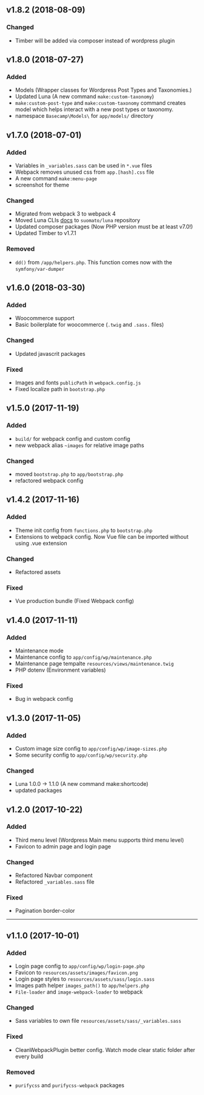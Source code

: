 ## **v1.8.2 (2018-08-09)**

### Changed
* Timber will be added via composer instead of wordpress plugin

## **v1.8.0 (2018-07-27)**

### Added
* Models (Wrapper classes for Wordpress Post Types and Taxonomies.)
* Updated Luna (A new command `make:custom-taxonomy`)
* `make:custom-post-type` and `make:custom-taxonomy` command creates model which helps interact with a new post types or taxonomy.
* namespace `Basecamp\Models\` for `app/models/` directory

## **v1.7.0 (2018-07-01)**

### Added
* Variables in `_variables.sass` can be used in `*.vue` files
* Webpack removes unused css from `app.[hash].css` file
* A new command `make:menu-page`
* screenshot for theme

### Changed
* Migrated from webpack 3 to webpack 4
* Moved Luna CLIs [docs](https://github.com/suomato/luna) to `suomato/luna` repository
* Updated composer packages (Now PHP version must be at least v7.0!)
* Updated Timber to v1.7.1

### Removed
* `dd()` from `/app/helpers.php`. This function comes now with the `symfony/var-dumper`

## **v1.6.0 (2018-03-30)**

### Added
* Woocommerce support
* Basic boilerplate for woocommerce (`.twig` and `.sass.` files)

### Changed
* Updated javascrit packages

### Fixed
* Images and fonts `publicPath` in `webpack.config.js`
* Fixed localize path in `bootstrap.php`

## **v1.5.0 (2017-11-19)**

### Added
* `build/` for webpack config and custom config
*  new webpack alias `~images` for relative image paths

### Changed
* moved `bootstrap.php` to `app/bootstrap.php`
* refactored webpack config

## **v1.4.2 (2017-11-16)**

### Added
* Theme init config from `functions.php` to `bootstrap.php`
* Extensions to webpack config. Now Vue file can be imported without using .vue extension

### Changed
* Refactored assets

### Fixed
* Vue production bundle (Fixed Webpack config)

## **v1.4.0 (2017-11-11)**

### Added
* Maintenance mode
* Maintenance config to `app/config/wp/maintenance.php`
* Maintenance page tempalte `resources/views/maintenance.twig`
* PHP dotenv (Environment variables)

### Fixed
* Bug in webpack config

## **v1.3.0 (2017-11-05)**

### Added
* Custom image size config to `app/config/wp/image-sizes.php`
* Some security config to `app/config/wp/security.php`

### Changed
* Luna 1.0.0 -> 1.1.0 (A new command make:shortcode)
* updated packages

## **v1.2.0 (2017-10-22)**

### Added
* Third menu level (Wordpress Main menu supports third menu level)
* Favicon to admin page and login page

### Changed
* Refactored Navbar component
* Refactored `_variables.sass` file

### Fixed
* Pagination border-color

---

## **v1.1.0 (2017-10-01)**

### Added
* Login page config to `app/config/wp/login-page.php`
* Favicon to `resources/assets/images/favicon.png`
* Login page styles to `resources/assets/sass/login.sass`
* Images path helper `images_path()` to `app/helpers.php`
* `File-loader` and `image-webpack-loader` to webpack

### Changed
* Sass variables to own file `resources/assets/sass/_variables.sass`


### Fixed
* CleanWebpackPlugin better config. Watch mode clear static folder after every build

### Removed
* `purifycss` and `purifycss-webpack` packages
